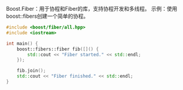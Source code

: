 Boost.Fiber：用于协程和Fiber的库，支持协程开发和多线程。
示例：使用boost::fibers创建一个简单的协程。

```cpp
#include <boost/fiber/all.hpp>
#include <iostream>

int main() {
    boost::fibers::fiber fib([]() {
        std::cout << "Fiber started." << std::endl;
    });

    fib.join();
    std::cout << "Fiber finished." << std::endl;
}
```